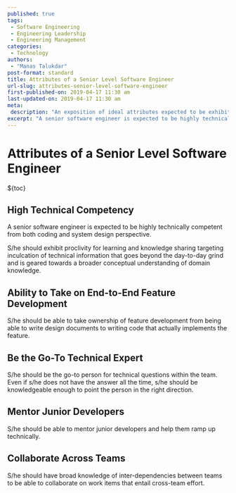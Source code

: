 ```yaml
---
published: true
tags:
 - Software Engineering
 - Engineering Leadership
 - Engineering Management
categories:
 - Technology
authors:
 - "Manas Talukdar"
post-format: standard
title: Attributes of a Senior Level Software Engineer
url-slug: attributes-senior-level-software-engineer
first-published-on: 2019-04-17 11:30 am
last-updated-on: 2019-04-17 11:30 am
meta:
 description: "An exposition of ideal attributes expected to be exhibited by a senior level software engineer."
excerpt: "A senior software engineer is expected to be highly technically competent from both coding and system design perspective."
---
```


# Attributes of a Senior Level Software Engineer

${toc}

## High Technical Competency

A senior software engineer is expected to be highly technically competent from both coding and system design perspective.

S/he should exhibit proclivity for learning and knowledge sharing targeting inculcation of technical information that goes beyond the day-to-day grind and is geared towards a broader conceptual understanding of domain knowledge.

## Ability to Take on End-to-End Feature Development

S/he should be able to take ownership of feature development from being able to write design documents to writing code that actually implements the feature.

## Be the Go-To Technical Expert

S/he should be the go-to person for technical questions within the team. Even if s/he does not have the answer all the time, s/he should be knowledgeable enough to point the person in the right direction.

## Mentor Junior Developers

S/he should be able to mentor junior developers and help them ramp up technically.

## Collaborate Across Teams

S/he should have broad knowledge of inter-dependencies between teams to be able to collaborate on work items that entail cross-team effort.
